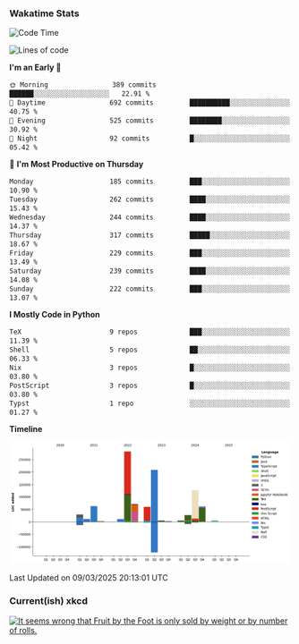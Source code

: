 ### Wakatime Stats
<!--START_SECTION:waka-->
![Code Time](http://img.shields.io/badge/Code%20Time-3%2C089%20hrs%2048%20mins-blue)

![Lines of code](https://img.shields.io/badge/From%20Hello%20World%20I%27ve%20Written-973.8%20thousand%20lines%20of%20code-blue)

**I'm an Early 🐤** 

```text
🌞 Morning                389 commits         ██████░░░░░░░░░░░░░░░░░░░   22.91 % 
🌆 Daytime                692 commits         ██████████░░░░░░░░░░░░░░░   40.75 % 
🌃 Evening                525 commits         ████████░░░░░░░░░░░░░░░░░   30.92 % 
🌙 Night                  92 commits          █░░░░░░░░░░░░░░░░░░░░░░░░   05.42 % 
```
📅 **I'm Most Productive on Thursday** 

```text
Monday                   185 commits         ███░░░░░░░░░░░░░░░░░░░░░░   10.90 % 
Tuesday                  262 commits         ████░░░░░░░░░░░░░░░░░░░░░   15.43 % 
Wednesday                244 commits         ████░░░░░░░░░░░░░░░░░░░░░   14.37 % 
Thursday                 317 commits         █████░░░░░░░░░░░░░░░░░░░░   18.67 % 
Friday                   229 commits         ███░░░░░░░░░░░░░░░░░░░░░░   13.49 % 
Saturday                 239 commits         ████░░░░░░░░░░░░░░░░░░░░░   14.08 % 
Sunday                   222 commits         ███░░░░░░░░░░░░░░░░░░░░░░   13.07 % 
```


**I Mostly Code in Python** 

```text
TeX                      9 repos             ███░░░░░░░░░░░░░░░░░░░░░░   11.39 % 
Shell                    5 repos             ██░░░░░░░░░░░░░░░░░░░░░░░   06.33 % 
Nix                      3 repos             █░░░░░░░░░░░░░░░░░░░░░░░░   03.80 % 
PostScript               3 repos             █░░░░░░░░░░░░░░░░░░░░░░░░   03.80 % 
Typst                    1 repo              ░░░░░░░░░░░░░░░░░░░░░░░░░   01.27 % 
```



**Timeline**

![Lines of Code chart](https://raw.githubusercontent.com/joshuajeschek/joshuajeschek/main/assets/bar_graph.png)


 Last Updated on 09/03/2025 20:13:01 UTC
<!--END_SECTION:waka-->

### Current(ish) xkcd
<a id="xkcd-a" title="It seems wrong that Fruit by the Foot is only sold by weight or by number of rolls." href="https://www.xkcd.com" target="_blank">
        <img align="center" id="xkcd-img" src="https://imgs.xkcd.com/comics/omniroll.png" alt="It seems wrong that Fruit by the Foot is only sold by weight or by number of rolls." height=300 />
</a>
